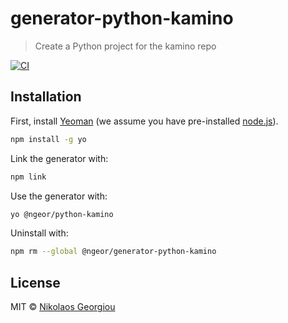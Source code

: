 # generator-python-kamino
> Create a Python project for the kamino repo

[![CI](https://github.com/ngeor/kamino/actions/workflows/generator-python-kamino.yml/badge.svg)](https://github.com/ngeor/kamino/actions/workflows/generator-python-kamino.yml)

## Installation

First, install [Yeoman](https://yeoman.io/) (we assume you have pre-installed [node.js](https://nodejs.org/)).

```bash
npm install -g yo
```

Link the generator with:

```bash
npm link
```

Use the generator with:

```bash
yo @ngeor/python-kamino
```

Uninstall with:

```bash
npm rm --global @ngeor/generator-python-kamino
```

## License

MIT © [Nikolaos Georgiou](https://ngeor.com/)
